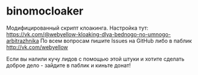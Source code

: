 # binomocloaker
Модифицированный скрипт клоакинга.
Настройка тут: https://vk.com/@webyellow-kloaking-dlya-bednogo-no-umnogo-arbitrazhnika
По всем вопросам пишите Issues на GitHub либо в паблик http://vk.com/webyellow

Если вы налили кучу лидов с помощью этой штуки и хотите сделать доброе дело - зайдите в паблик и киньте донат!
